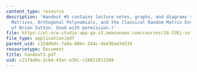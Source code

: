 ```yaml
---
content_type: resource
description: 'Handout #5 contains lecture notes, graphs, and diagrams related to Tridiagonal
  Matrices, Orthogonal Polynomials, and the Classical Random Matrix Ensembles. (Courtesy
  of Brian Sutton. Used with permission.)'
file: https://ol-ocw-studio-app-qa.s3.amazonaws.com/courses/18-338j-infinite-random-matrix-theory-fall-2004/c21f4d8e2cb443aca3bcc26011012169_handout5.pdf
file_type: application/pdf
parent_uid: c32406dc-7a0a-88bc-244c-de436ae34539
resourcetype: Document
title: handout5.pdf
uid: c21f4d8e-2cb4-43ac-a3bc-c26011012169
---
```

